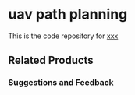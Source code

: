 # uav path planning
This is the code repository for [xxx](https:https://github.com/jzancada/uav_path_planning)
## Related Products

### Suggestions and Feedback
